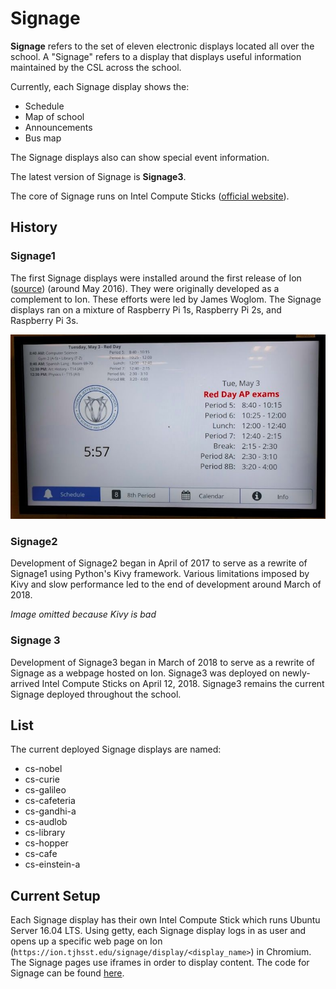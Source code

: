 # Signage

**Signage** refers to the set of eleven electronic displays located all over the school. A "Signage" refers to a display that displays useful information maintained by the CSL across the school.

Currently, each Signage display shows the:

* Schedule
* Map of school
* Announcements
* Bus map

The Signage displays also can show special event information.

The latest version of Signage is **Signage3**.

The core of Signage runs on Intel Compute Sticks \([official website](https://www.intel.com/content/www/us/en/products/boards-kits/compute-stick.html)\).  

## History

### Signage1

The first Signage displays were installed around the first release of Ion \([source](https://tjhsst.edu/~jwoglom/ion.pdf)\) \(around May 2016\).  They were originally developed as a complement to Ion.  These efforts were led by James Woglom.  The Signage displays ran on a mixture of Raspberry Pi 1s, Raspberry Pi 2s, and Raspberry Pi 3s.

![](../../.gitbook/assets/signage1.png)

### Signage2

Development of Signage2 began in April of 2017 to serve as a rewrite of Signage1 using Python's Kivy framework.  Various limitations imposed by Kivy and slow performance led to the end of development around March of 2018.  

_Image omitted because Kivy is bad_

### Signage 3

Development of Signage3 began in March of 2018 to serve as a rewrite of Signage as a webpage hosted on Ion.  Signage3 was deployed on newly-arrived Intel Compute Sticks on April 12, 2018.  Signage3 remains the current Signage deployed throughout the school.

## List

The current deployed Signage displays are named:

* cs-nobel
* cs-curie
* cs-galileo
* cs-cafeteria
* cs-gandhi-a
* cs-audlob
* cs-library 
* cs-hopper
* cs-cafe
* cs-einstein-a

## Current Setup

Each Signage display has their own Intel Compute Stick which runs Ubuntu Server 16.04 LTS.  Using getty, each Signage display logs in as user and opens up a specific web page on Ion \(`https://ion.tjhsst.edu/signage/display/<display_name>`\) in Chromium.  The Signage pages use iframes in order to display content.  The code for Signage can be found [here](https://github.com/tjcsl/ion/tree/master/intranet/apps/signage). 

